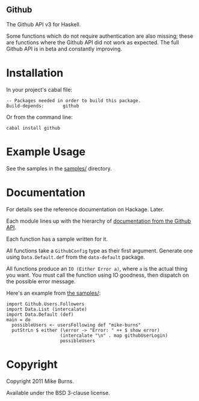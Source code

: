 Github
------

The Github API v3 for Haskell.

Some functions which do not require authentication are also missing; these are functions where the Github API did not work as expected. The full Github API is in beta and constantly improving.

Installation
============

In your project's cabal file:

    -- Packages needed in order to build this package.
    Build-depends:       github

Or from the command line:

    cabal install github

Example Usage
=============

See the samples in the [samples/](https://github.com/mike-burns/github/tree/master/samples) directory.

Documentation
=============

For details see the reference documentation on Hackage. Later.

Each module lines up with the hierarchy of [documentation from the Github API](http://developer.github.com/v3/).

Each function has a sample written for it.

All functions take a `GithubConfig` type as their first argument. Generate one using `Data.Default.def` from the `data-default` package.

All functions produce an `IO (Either Error a)`, where `a` is the actual thing you want. You must call the function using IO goodness, then dispatch on the possible error message.

Here's an example from [the samples/](https://github.com/mike-burns/github/tree/master/samples):

    import Github.Users.Followers
    import Data.List (intercalate)
    import Data.Default (def)
    main = do
      possibleUsers <- usersFollowing def "mike-burns"
      putStrLn $ either (\error -> "Error: " ++ $ show error)
                        (intercalate "\n" . map githubUserLogin)
                        possibleUsers


Copyright
=========

Copyright 2011 Mike Burns.

Available under the BSD 3-clause license.
